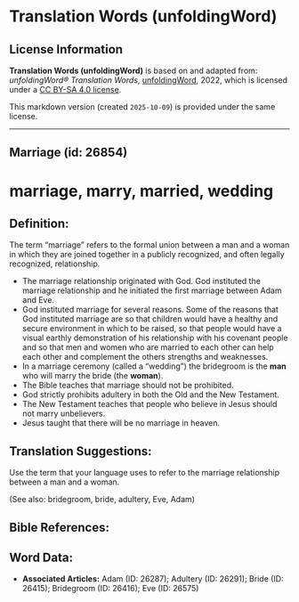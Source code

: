# Translation Words (unfoldingWord)

## License Information

**Translation Words (unfoldingWord)** is based on and adapted from: _unfoldingWord® Translation Words_, [unfoldingWord](https://unfoldingword.org/utw), 2022, which is licensed under a [CC BY-SA 4.0 license](https://creativecommons.org/licenses/by-sa/4.0/legalcode.en).

This markdown version (created `2025-10-09`) is provided under the same license.



--------------------------------

## Marriage (id: 26854)

marriage, marry, married, wedding
=================================

Definition:
-----------

The term “marriage” refers to the formal union between a man and a woman in which they are joined together in a publicly recognized, and often legally recognized, relationship.

* The marriage relationship originated with God. God instituted the marriage relationship and he initiated the first marriage between Adam and Eve.
* God instituted marriage for several reasons. Some of the reasons that God instituted marriage are so that children would have a healthy and secure environment in which to be raised, so that people would have a visual earthly demonstration of his relationship with his covenant people and so that men and women who are married to each other can help each other and complement the others strengths and weaknesses.
* In a marriage ceremony (called a “wedding”) the bridegroom is the **man** who will marry the bride (the **woman**).
* The Bible teaches that marriage should not be prohibited.
* God strictly prohibits adultery in both the Old and the New Testament.
* The New Testament teaches that people who believe in Jesus should not marry unbelievers.
* Jesus taught that there will be no marriage in heaven.

Translation Suggestions:
------------------------

Use the term that your language uses to refer to the marriage relationship between a man and a woman.

(See also: bridegroom, bride, adultery, Eve, Adam)

Bible References:
-----------------

Word Data:
----------

* **Associated Articles:** Adam (ID: 26287); Adultery (ID: 26291); Bride (ID: 26415); Bridegroom (ID: 26416); Eve (ID: 26575)

